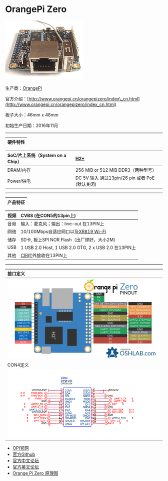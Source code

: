# OrangePi Zero

![](/assets/zero.png)

生产商：[OrangePi](http://www.orangepi.cn)

官方介绍：[http://www.orangepi.cn/orangepizero/index\_cn.html](http://www.orangepi.cn/orangepizero/index_cn.html)

板子大小：46mm x 48mm

初始生产日期：2016年11月

---

| 硬件特性 |
| :--- |


| SoC/片上系统（System on a Chip） | [H2+](http://linux-sunxi.org/H2%2B) |
| :--- | :--- |
| DRAM/内存 | 256 MiB or 512 MiB DDR3（两种型号） |
| Power/供电 | DC 5V 输入 通过13pin/26 pin 或者 PoE \(默认关闭\) |

---

| 产品特征 |
| :--- |


| 视频 | CVBS \(在CON5的13pin上\) |
| :--- | :--- |
| 音频 | 输入：麦克风；输出：line-out 在13PIN上 |
| 网络 | 10/100Mbps自适应网口以及[XR819 Wi-Fi](http://linux-sunxi.org/Wifi#Allwinner) |
| 储存 | SD卡, 板上SPI NOR Flash（出厂焊好，大小2M） |
| USB | 1 USB 2.0 Host, 1 USB 2.0 OTG, 2 x USB 2.0 在13PIN上 |
| 其他 | [CIR](http://linux-sunxi.org/CIR)红外接收在13PIN上 |

---

| 接口定义 |
| :--- |
| ![](/assets/opiz-pins-26-0.jpg) |
| CON4定义 |
| ![](/assets/opiz-pins-26-1.png) |

* [OPI官网](http://www.orangepi.cn)
* [官方Github](https://github.com/orangepi-xunlong)
* [官方中文论坛](http://www.orangepi.cn/orangepibbscn)
* [官方英文论坛](http://www.orangepi.org/orangepibbsen)
* [Orange Pi Zero 原理图](https://linux-sunxi.org/File:Orange-Pi-Zero-Schanetics-v1_11.pdf)



